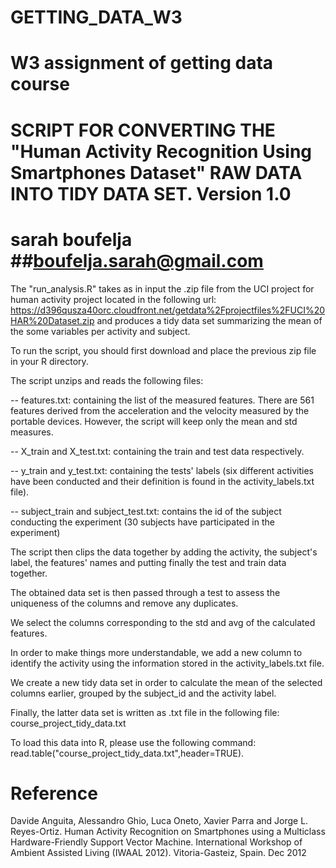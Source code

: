 # GETTING_DATA_W3
W3 assignment of getting data course
==================================================================
SCRIPT FOR CONVERTING THE "Human Activity Recognition Using Smartphones Dataset" RAW DATA
INTO TIDY DATA SET. 
Version 1.0
==================================================================
sarah boufelja
##boufelja.sarah@gmail.com
==================================================================

The "run_analysis.R" takes as in input the .zip file from the UCI project for human activity project located in the following url: https://d396qusza40orc.cloudfront.net/getdata%2Fprojectfiles%2FUCI%20HAR%20Dataset.zip and produces a tidy data set summarizing the mean of the some variables per activity and subject. 

To run the script, you should first download and place the previous zip file in your R directory. 

The script unzips and reads the following files:

-- features.txt: containing the list of the measured features. There are 561 features derived from the acceleration and the velocity measured by the portable devices. However, the script will keep only the mean and std measures.

-- X_train and X_test.txt: containing the train and test data respectively. 

-- y_train and y_test.txt: containing the tests' labels (six different activities have been conducted and their definition is found in the activity_labels.txt file). 

-- subject_train and subject_test.txt: contains the id of the subject conducting the experiment (30 subjects have participated in the experiment)


The script then clips the data together by adding the activity, the subject's label, the features' names and putting finally the test and train data together. 

The obtained data set is then passed through a test to assess the uniqueness of the columns and remove any duplicates. 

We select the columns corresponding to the std and avg of the calculated features. 

In order to make things more understandable, we add a new column to identify the activity using the information stored in the activity_labels.txt file. 

We create a new tidy data set in order to calculate the mean of the selected columns earlier, grouped by the subject_id and the activity label. 

Finally, the latter data set is written as .txt file in the following file: course_project_tidy_data.txt

To load this data into R, please use the following command: read.table("course_project_tidy_data.txt",header=TRUE). 




Reference
========

Davide Anguita, Alessandro Ghio, Luca Oneto, Xavier Parra and Jorge L. Reyes-Ortiz. Human Activity Recognition on Smartphones using a Multiclass Hardware-Friendly Support Vector Machine. International Workshop of Ambient Assisted Living (IWAAL 2012). Vitoria-Gasteiz, Spain. Dec 2012
